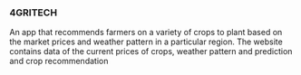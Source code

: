 ### 4GRITECH

An app that recommends farmers on a variety of crops to plant based on the market prices and weather pattern in a particular region. The website contains data of the current prices of crops, weather pattern and prediction and crop recommendation

